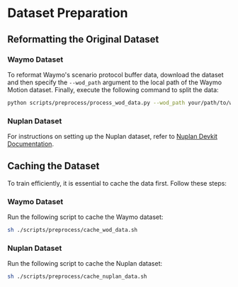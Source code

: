 # Dataset Preparation

## Reformatting the Original Dataset

### Waymo Dataset
To reformat Waymo's scenario protocol buffer data, download the dataset and then specify the `--wod_path` argument to the local path of the Waymo Motion dataset. Finally, execute the following command to split the data:

```bash
python scripts/preprocess/process_wod_data.py --wod_path your/path/to/waymo/motion/dataset
```

### Nuplan Dataset
For instructions on setting up the Nuplan dataset, refer to [Nuplan Devkit Documentation](https://nuplan-devkit.readthedocs.io/en/latest/dataset_setup.html).

## Caching the Dataset
To train efficiently, it is essential to cache the data first. Follow these steps:

### Waymo Dataset
Run the following script to cache the Waymo dataset:

```bash
sh ./scripts/preprocess/cache_wod_data.sh
```

### Nuplan Dataset
Run the following script to cache the Nuplan dataset:

```bash
sh ./scripts/preprocess/cache_nuplan_data.sh
```
